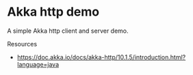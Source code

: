 # Akka http demo
A simple Akka http client and server demo.

Resources
* https://doc.akka.io/docs/akka-http/10.1.5/introduction.html?language=java
